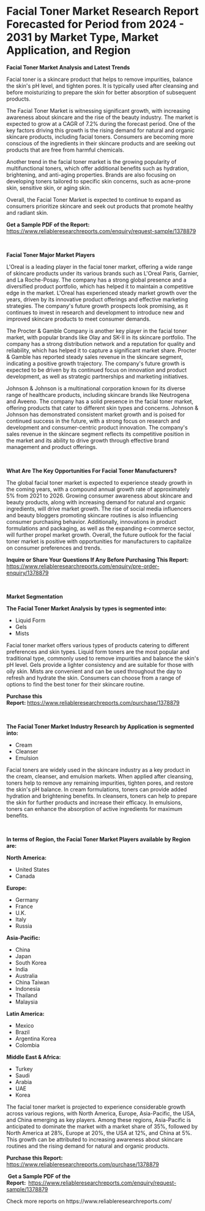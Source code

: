 <p><h1>Facial Toner Market Research Report Forecasted for Period from 2024 -  2031 by Market Type, Market Application, and Region</h1></p><p><strong>Facial Toner Market Analysis and Latest Trends</strong></p>
<p><p>Facial toner is a skincare product that helps to remove impurities, balance the skin's pH level, and tighten pores. It is typically used after cleansing and before moisturizing to prepare the skin for better absorption of subsequent products.</p><p>The Facial Toner Market is witnessing significant growth, with increasing awareness about skincare and the rise of the beauty industry. The market is expected to grow at a CAGR of 7.2% during the forecast period. One of the key factors driving this growth is the rising demand for natural and organic skincare products, including facial toners. Consumers are becoming more conscious of the ingredients in their skincare products and are seeking out products that are free from harmful chemicals.</p><p>Another trend in the facial toner market is the growing popularity of multifunctional toners, which offer additional benefits such as hydration, brightening, and anti-aging properties. Brands are also focusing on developing toners tailored to specific skin concerns, such as acne-prone skin, sensitive skin, or aging skin.</p><p>Overall, the Facial Toner Market is expected to continue to expand as consumers prioritize skincare and seek out products that promote healthy and radiant skin.</p></p>
<p><strong>Get a Sample PDF of the Report:&nbsp;</strong> <a href="https://www.reliableresearchreports.com/enquiry/request-sample/1378879">https://www.reliableresearchreports.com/enquiry/request-sample/1378879</a></p>
<p>&nbsp;</p>
<p><strong>Facial Toner Major Market Players</strong></p>
<p><p>L'Oreal is a leading player in the facial toner market, offering a wide range of skincare products under its various brands such as L'Oreal Paris, Garnier, and La Roche-Posay. The company has a strong global presence and a diversified product portfolio, which has helped it to maintain a competitive edge in the market. L'Oreal has experienced steady market growth over the years, driven by its innovative product offerings and effective marketing strategies. The company's future growth prospects look promising, as it continues to invest in research and development to introduce new and improved skincare products to meet consumer demands.</p><p>The Procter & Gamble Company is another key player in the facial toner market, with popular brands like Olay and SK-II in its skincare portfolio. The company has a strong distribution network and a reputation for quality and reliability, which has helped it to capture a significant market share. Procter & Gamble has reported steady sales revenue in the skincare segment, indicating a positive growth trajectory. The company's future growth is expected to be driven by its continued focus on innovation and product development, as well as strategic partnerships and marketing initiatives.</p><p>Johnson & Johnson is a multinational corporation known for its diverse range of healthcare products, including skincare brands like Neutrogena and Aveeno. The company has a solid presence in the facial toner market, offering products that cater to different skin types and concerns. Johnson & Johnson has demonstrated consistent market growth and is poised for continued success in the future, with a strong focus on research and development and consumer-centric product innovation. The company's sales revenue in the skincare segment reflects its competitive position in the market and its ability to drive growth through effective brand management and product offerings.</p></p>
<p>&nbsp;</p>
<p><strong>What Are The Key Opportunities For Facial Toner Manufacturers?</strong></p>
<p><p>The global facial toner market is expected to experience steady growth in the coming years, with a compound annual growth rate of approximately 5% from 2021 to 2026. Growing consumer awareness about skincare and beauty products, along with increasing demand for natural and organic ingredients, will drive market growth. The rise of social media influencers and beauty bloggers promoting skincare routines is also influencing consumer purchasing behavior. Additionally, innovations in product formulations and packaging, as well as the expanding e-commerce sector, will further propel market growth. Overall, the future outlook for the facial toner market is positive with opportunities for manufacturers to capitalize on consumer preferences and trends.</p></p>
<p><strong>Inquire or Share Your Questions If Any Before Purchasing This Report:</strong> <a href="https://www.reliableresearchreports.com/enquiry/pre-order-enquiry/1378879">https://www.reliableresearchreports.com/enquiry/pre-order-enquiry/1378879</a></p>
<p>&nbsp;</p>
<p><strong>Market Segmentation</strong></p>
<p><strong>The Facial Toner Market Analysis by types is segmented into:</strong></p>
<p><ul><li>Liquid Form</li><li>Gels</li><li>Mists</li></ul></p>
<p><p>Facial toner market offers various types of products catering to different preferences and skin types. Liquid form toners are the most popular and traditional type, commonly used to remove impurities and balance the skin's pH level. Gels provide a lighter consistency and are suitable for those with oily skin. Mists are convenient and can be used throughout the day to refresh and hydrate the skin. Consumers can choose from a range of options to find the best toner for their skincare routine.</p></p>
<p><strong>Purchase this Report:&nbsp;</strong><a href="https://www.reliableresearchreports.com/purchase/1378879">https://www.reliableresearchreports.com/purchase/1378879</a></p>
<p>&nbsp;</p>
<p><strong>The Facial Toner Market Industry Research by Application is segmented into:</strong></p>
<p><ul><li>Cream</li><li>Cleanser</li><li>Emulsion</li></ul></p>
<p><p>Facial toners are widely used in the skincare industry as a key product in the cream, cleanser, and emulsion markets. When applied after cleansing, toners help to remove any remaining impurities, tighten pores, and restore the skin's pH balance. In cream formulations, toners can provide added hydration and brightening benefits. In cleansers, toners can help to prepare the skin for further products and increase their efficacy. In emulsions, toners can enhance the absorption of active ingredients for maximum benefits.</p></p>
<p>&nbsp;</p>
<p><strong>In terms of Region, the Facial Toner Market Players available by Region are:</strong></p>
<p>
    <p> <strong> North America: </strong>
        <ul>
            <li>United States</li>
            <li>Canada</li>
        </ul>
        </p> 
    <p> <strong> Europe: </strong>
        <ul>
            <li>Germany</li>
            <li>France</li>
            <li>U.K.</li>
            <li>Italy</li>
            <li>Russia</li>
        </ul>
        </p> 
    <p> <strong> Asia-Pacific: </strong>
        <ul>
            <li>China</li>
            <li>Japan</li>
            <li>South Korea</li>
            <li>India</li>
            <li>Australia</li>
            <li>China Taiwan</li>
            <li>Indonesia</li>
            <li>Thailand</li>
            <li>Malaysia</li>
        </ul>
        </p> 
    <p> <strong> Latin America: </strong>
        <ul>
            <li>Mexico</li>
            <li>Brazil</li>
            <li>Argentina Korea</li>
            <li>Colombia</li>
        </ul>
        </p> 
    <p> <strong> Middle East & Africa: </strong>
        <ul>
            <li>Turkey</li>
            <li>Saudi</li>
            <li>Arabia</li>
            <li>UAE</li>
            <li>Korea</li>
        </ul>
    </p>
    </p>
<p><p>The facial toner market is projected to experience considerable growth across various regions, with North America, Europe, Asia-Pacific, the USA, and China emerging as key players. Among these regions, Asia-Pacific is anticipated to dominate the market with a market share of 35%, followed by North America at 28%, Europe at 20%, the USA at 12%, and China at 5%. This growth can be attributed to increasing awareness about skincare routines and the rising demand for natural and organic products.</p></p>
<p><strong>Purchase this Report: </strong><a href="https://www.reliableresearchreports.com/purchase/1378879">https://www.reliableresearchreports.com/purchase/1378879</a></p>
<p>&nbsp;<strong>Get a Sample PDF of the Report:&nbsp;&nbsp;</strong><a href="https://www.reliableresearchreports.com/enquiry/request-sample/1378879">https://www.reliableresearchreports.com/enquiry/request-sample/1378879</a></p>
<p><strong></strong></p>
<p>Check more reports on https://www.reliableresearchreports.com/</p>